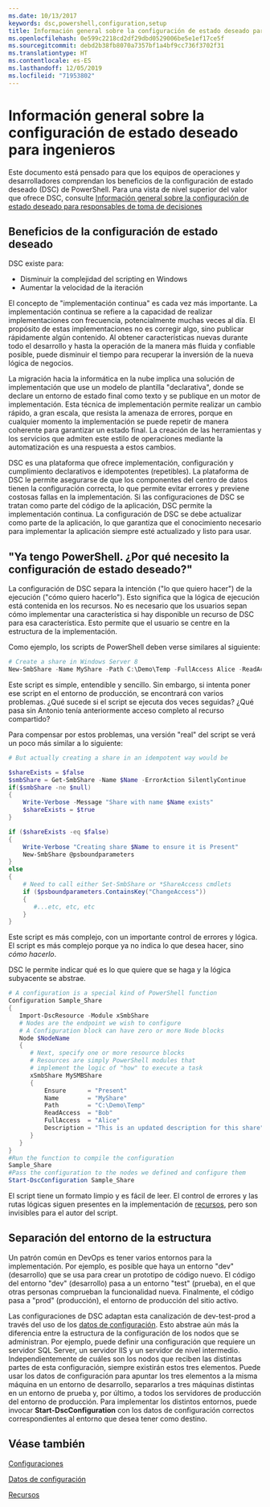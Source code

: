 ```yaml
---
ms.date: 10/13/2017
keywords: dsc,powershell,configuration,setup
title: Información general sobre la configuración de estado deseado para ingenieros
ms.openlocfilehash: 0e599c2218cd2df29dbd0529006be5e1ef17ce5f
ms.sourcegitcommit: debd2b38fb8070a7357bf1a4bf9cc736f3702f31
ms.translationtype: HT
ms.contentlocale: es-ES
ms.lasthandoff: 12/05/2019
ms.locfileid: "71953802"
---
```

# <a name="desired-state-configuration-overview-for-engineers"></a>Información general sobre la configuración de estado deseado para ingenieros

Este documento está pensado para que los equipos de operaciones y desarrolladores comprendan los beneficios de la configuración de estado deseado (DSC) de PowerShell.
Para una vista de nivel superior del valor que ofrece DSC, consulte [Información general sobre la configuración de estado deseado para responsables de toma de decisiones](decisionMaker.md)

## <a name="benefits-of-desired-state-configuration"></a>Beneficios de la configuración de estado deseado

DSC existe para:

- Disminuir la complejidad del scripting en Windows
- Aumentar la velocidad de la iteración

El concepto de "implementación continua" es cada vez más importante.
La implementación continua se refiere a la capacidad de realizar implementaciones con frecuencia, potencialmente muchas veces al día.
El propósito de estas implementaciones no es corregir algo, sino publicar rápidamente algún contenido.
Al obtener características nuevas durante todo el desarrollo y hasta la operación de la manera más fluida y confiable posible, puede disminuir el tiempo para recuperar la inversión de la nueva lógica de negocios.

La migración hacia la informática en la nube implica una solución de implementación que use un modelo de plantilla "declarativa", donde se declare un entorno de estado final como texto y se publique en un motor de implementación.
Esta técnica de implementación permite realizar un cambio rápido, a gran escala, que resista la amenaza de errores, porque en cualquier momento la implementación se puede repetir de manera coherente para garantizar un estado final.
La creación de las herramientas y los servicios que admiten este estilo de operaciones mediante la automatización es una respuesta a estos cambios.

DSC es una plataforma que ofrece implementación, configuración y cumplimiento declarativos e idempotentes (repetibles).
La plataforma de DSC le permite asegurarse de que los componentes del centro de datos tienen la configuración correcta, lo que permite evitar errores y previene costosas fallas en la implementación.
Si las configuraciones de DSC se tratan como parte del código de la aplicación, DSC permite la implementación continua.
La configuración de DSC se debe actualizar como parte de la aplicación, lo que garantiza que el conocimiento necesario para implementar la aplicación siempre esté actualizado y listo para usar.

## <a name="i-have-powershell-why-do-i-need-desired-state-configuration"></a>"Ya tengo PowerShell. ¿Por qué necesito la configuración de estado deseado?"

La configuración de DSC separa la intención ("lo que quiero hacer") de la ejecución ("cómo quiero hacerlo").
Esto significa que la lógica de ejecución está contenida en los recursos.
No es necesario que los usuarios sepan cómo implementar una característica si hay disponible un recurso de DSC para esa característica.
Esto permite que el usuario se centre en la estructura de la implementación.

Como ejemplo, los scripts de PowerShell deben verse similares al siguiente:
```powershell
# Create a share in Windows Server 8
New-SmbShare -Name MyShare -Path C:\Demo\Temp -FullAccess Alice -ReadAccess Bob
```
Este script es simple, entendible y sencillo.
Sin embargo, si intenta poner ese script en el entorno de producción, se encontrará con varios problemas.
¿Qué sucede si el script se ejecuta dos veces seguidas?
¿Qué pasa sin Antonio tenía anteriormente acceso completo al recurso compartido?

Para compensar por estos problemas, una versión "real" del script se verá un poco más similar a lo siguiente:
```powershell
# But actually creating a share in an idempotent way would be

$shareExists = $false
$smbShare = Get-SmbShare -Name $Name -ErrorAction SilentlyContinue
if($smbShare -ne $null)
{
    Write-Verbose -Message "Share with name $Name exists"
    $shareExists = $true
}

if ($shareExists -eq $false)
{
    Write-Verbose "Creating share $Name to ensure it is Present"
    New-SmbShare @psboundparameters
}
else
{
    # Need to call either Set-SmbShare or *ShareAccess cmdlets
    if ($psboundparameters.ContainsKey("ChangeAccess"))
    {
       #...etc, etc, etc
    }
}
```

Este script es más complejo, con un importante control de errores y lógica.
El script es más complejo porque ya no indica lo que desea hacer, sino *cómo hacerlo*.

DSC le permite indicar qué es lo que quiere que se haga y la lógica subyacente se abstrae.

```powershell
# A configuration is a special kind of PowerShell function
Configuration Sample_Share
{
   Import-DscResource -Module xSmbShare
   # Nodes are the endpoint we wish to configure
   # A Configuration block can have zero or more Node blocks
   Node $NodeName
   {
      # Next, specify one or more resource blocks
      # Resources are simply PowerShell modules that
      # implement the logic of "how" to execute a task
      xSmbShare MySMBShare
      {
          Ensure      = "Present"
          Name        = "MyShare"
          Path        = "C:\Demo\Temp"
          ReadAccess  = "Bob"
          FullAccess  = "Alice"
          Description = "This is an updated description for this share"
      }
   }
}
#Run the function to compile the configuration
Sample_Share
#Pass the configuration to the nodes we defined and configure them
Start-DscConfiguration Sample_Share
```

El script tiene un formato limpio y es fácil de leer.
El control de errores y las rutas lógicas siguen presentes en la implementación de [recursos](../resources/resources.md), pero son invisibles para el autor del script.

## <a name="separating-environment-from-structure"></a>Separación del entorno de la estructura

Un patrón común en DevOps es tener varios entornos para la implementación.
Por ejemplo, es posible que haya un entorno "dev" (desarrollo) que se usa para crear un prototipo de código nuevo.
El código del entorno "dev" (desarrollo) pasa a un entorno "test" (prueba), en el que otras personas comprueban la funcionalidad nueva.
Finalmente, el código pasa a "prod" (producción), el entorno de producción del sitio activo.

Las configuraciones de DSC adaptan esta canalización de dev-test-prod a través del uso de los [datos de configuración](../configurations/configData.md).
Esto abstrae aún más la diferencia entre la estructura de la configuración de los nodos que se administran.
Por ejemplo, puede definir una configuración que requiere un servidor SQL Server, un servidor IIS y un servidor de nivel intermedio.
Independientemente de cuáles son los nodos que reciben las distintas partes de esta configuración, siempre existirán estos tres elementos.
Puede usar los datos de configuración para apuntar los tres elementos a la misma máquina en un entorno de desarrollo, separarlos a tres máquinas distintas en un entorno de prueba y, por último, a todos los servidores de producción del entorno de producción.
Para implementar los distintos entornos, puede invocar **Start-DscConfiguration** con los datos de configuración correctos correspondientes al entorno que desea tener como destino.

## <a name="see-also"></a>Véase también

[Configuraciones](../configurations/configurations.md)

[Datos de configuración](../configurations/configData.md)

[Recursos](../resources/resources.md)
